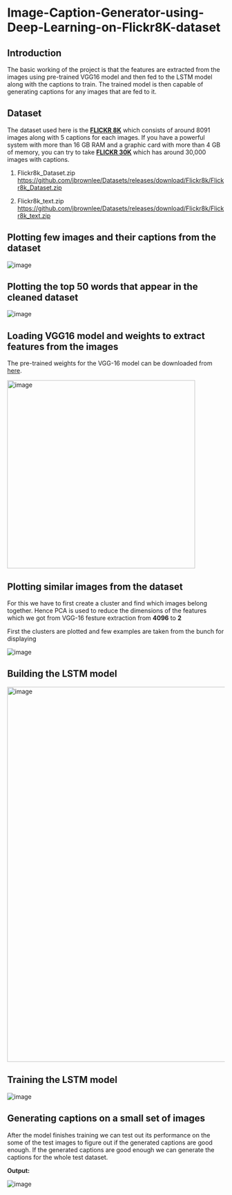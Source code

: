# Image-Caption-Generator-using-Deep-Learning-on-Flickr8K-dataset

## Introduction
The basic working of the project is that the features are extracted from the images using pre-trained VGG16 model and then fed to the LSTM model along with the captions to train. The trained model is then capable of generating captions for any images that are fed to it.

## Dataset
The dataset used here is the **[FLICKR 8K](https://forms.illinois.edu/sec/1713398)** which consists of around 8091 images along with 5 captions for each images. 
If you have a powerful system with more than 16 GB RAM and a graphic card with more than 4 GB of memory, you can try to take **[FLICKR 30K](http://web.engr.illinois.edu/~bplumme2/Flickr30kEntities/)** which has around 30,000 images with captions.


1. Flickr8k_Dataset.zip  https://github.com/jbrownlee/Datasets/releases/download/Flickr8k/Flickr8k_Dataset.zip

2. Flickr8k_text.zip https://github.com/jbrownlee/Datasets/releases/download/Flickr8k/Flickr8k_text.zip


## Plotting few images and their captions from the dataset

![image](https://github.com/user-attachments/assets/e0466f81-396c-4d07-83f8-aad44f430fa4)

## Plotting the top 50 words that appear in the cleaned dataset

![image](https://github.com/user-attachments/assets/6ab9f226-401b-4d9b-9fde-54535c5138a7)

## Loading VGG16 model and weights to extract features from the images
The pre-trained weights for the VGG-16 model can be downloaded from [here](https://github.com/fchollet/deep-learning-models/releases/download/v0.1/vgg16_weights_tf_dim_ordering_tf_kernels.h5).

<img width="435" alt="image" src="https://github.com/user-attachments/assets/c132636a-0a87-4499-a244-d072e5bbd943" />

## Plotting similar images from the dataset
For this we have to first create a cluster and find which images belong together. Hence PCA is used to reduce the dimensions of the features which we got from VGG-16 festure extraction from **4096** to **2**

First the clusters are plotted and few examples are taken from the bunch for displaying

![image](https://github.com/user-attachments/assets/3de46148-7057-49e4-8116-c12221d94899)

## Building the LSTM model

<img width="867" alt="image" src="https://github.com/user-attachments/assets/58edd1bb-a8a1-4769-9003-7cd4618d1ce1" />

## Training the LSTM model

![image](https://github.com/user-attachments/assets/528ab851-577a-4ae9-b2b6-14d382844176)

## Generating captions on a small set of images
After the model finishes training we can test out its performance on the some of the test images to figure out if the generated captions are good enough. If the generated captions are good enough we can generate the captions for the whole test dataset.

**Output:**

![image](https://github.com/user-attachments/assets/acfccb6f-6d54-424f-8f1c-da6d09e0c156)






